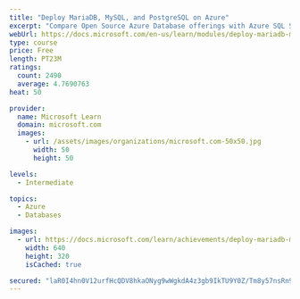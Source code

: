 ```yaml
---
title: "Deploy MariaDB, MySQL, and PostgreSQL on Azure"
excerpt: "Compare Open Source Azure Database offerings with Azure SQL Server offerings. Configure an Open Source database and configure high availability and security options."
webUrl: https://docs.microsoft.com/en-us/learn/modules/deploy-mariadb-mysql-postgresql-azure/
type: course
price: Free
length: PT23M
ratings:
  count: 2490
  average: 4.7690763
heat: 50

provider:
  name: Microsoft Learn
  domain: microsoft.com
  images:
    - url: /assets/images/organizations/microsoft.com-50x50.jpg
      width: 50
      height: 50

levels:
  - Intermediate

topics:
  - Azure
  - Databases

images:
  - url: https://docs.microsoft.com/learn/achievements/deploy-mariadb-mysql-and-postgresql-on-azure-social.png
    width: 640
    height: 320
    isCached: true

secured: "laR0I4hn0V12urfHcQDV8hkaONyg9wWgkdA4z3gb9IkTU9Y0Z/Tm8y57nsRn9ztMkWdwNt1oLLaLDaT5hKNjs5RyvGFlgAeCv0ixYYq0toKwPMH8VjoIAKQZlNFhC7bd5jWvlVdlSQfFJmokKV0BPEAUAWupEMcPfrnB5bgA+qPBOFFvMTBu/4Pv9dcEy5CnzIyqomQZyZCn+eFroYVGiD8RP84ieSQ1BIO0HZOnWA81msoshfIYKDBkBNnGWIFGaNShq9Yu+APX1wYQSrvX9H3gwJ7dXiWxROMUXL2Et0S2hWz/KVb1tk33gh5XzylyM3OsMpRfcECb1XDNO7wFsCLXh/JyhULDjRved7Py4k6sGtHjUtQ/1rNBvY2vqsUXGgk8YYNkNx8bohnqI4OnnrwLrAZFHdqNYEo8V0rNjRU=;AvVyjSPD1QLDbN1Y1c1tqA=="
---
```


